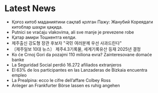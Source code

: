 # Latest News
-  Қоғоз китоб маданиятини сақлаб қолган Пажу: Жанубий Кореядаги китоблар шаҳри ҳақида.
-  Putnici se vraćaju vlakovima, ali sve manje je prevezene robe
-  Қатар амири Тошкентга келди.
-  제주출신 강도형 장관 후보자 "국민 여러분께 우선 사과드린다"
-  〔제주일보 10대 뉴스〕 제주4.3기록물, 세계기록유산 등재 2025년 결정
-  Ko će Crnoj Gori da pozajmi 110 miliona evra? Zainteresovane domaće banke
-  La Seguridad Social perdió 16.272 afiliados extranjeros
-  El 63% de los participantes en las Lanzaderas de Bizkaia encuentra empleo
-  La Prealpina: ecco le cifre dell’affare Colbey Ross
-  Anleger an Frankfurter Börse lassen es ruhig angehen
